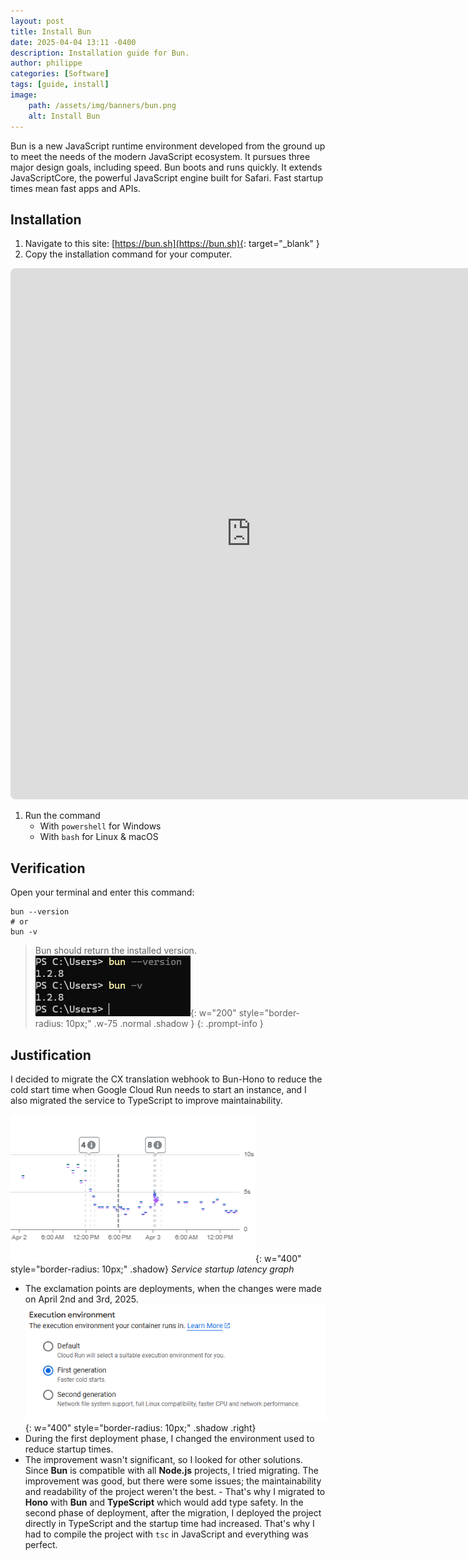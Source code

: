 ```yaml
---
layout: post
title: Install Bun
date: 2025-04-04 13:11 -0400
description: Installation guide for Bun.
author: philippe
categories: [Software]
tags: [guide, install]
image: 
    path: /assets/img/banners/bun.png
    alt: Install Bun
---
```


Bun is a new JavaScript runtime environment developed from the ground up to meet the needs of the modern JavaScript ecosystem. It pursues three major design goals, including speed. Bun boots and runs quickly. It extends JavaScriptCore, the powerful JavaScript engine built for Safari. Fast startup times mean fast apps and APIs.

<!-- markdownlint-disable MD033 -->
## Installation

1. Navigate to this site: [https://bun.sh](https://bun.sh){: target="_blank" }
1. Copy the installation command for your computer.

<iframe src="https://bun.sh" width="770px" height="850px" style="border-radius: 8px; border: none; overflow: hidden;"></iframe>

1. Run the command
    - With `powershell` for Windows
    - With `bash` for Linux & macOS

## Verification

Open your terminal and enter this command:

```shell
bun --version
# or
bun -v
```

> Bun should return the installed version.
![verification](/assets/img/installation/bun/verification.png){: w="200" style="border-radius: 10px;" .w-75 .normal .shadow }
{: .prompt-info }

## Justification

I decided to migrate the CX translation webhook to Bun-Hono to reduce the cold start time when Google Cloud Run needs to start an instance, and I also migrated the service to TypeScript to improve maintainability.

![startup_latency](/assets/img/installation/bun/startup_latency.png){: w="400" style="border-radius: 10px;" .shadow}
_Service startup latency graph_

- The exclamation points are deployments, when the changes were made on April 2nd and 3rd, 2025.
![environnement](/assets/img/installation/bun/environment_setup.png){: w="400" style="border-radius: 10px;" .shadow .right}
- During the first deployment phase, I changed the environment used to reduce startup times.
- The improvement wasn't significant, so I looked for other solutions. Since **Bun** is compatible with all **Node.js** projects, I tried migrating. The improvement was good, but there were some issues; the maintainability and readability of the project weren't the best. - That's why I migrated to **Hono** with **Bun** and **TypeScript** which would add type safety. In the second phase of deployment, after the migration, I deployed the project directly in TypeScript and the startup time had increased. That's why I had to compile the project with `tsc` in JavaScript and everything was perfect.
